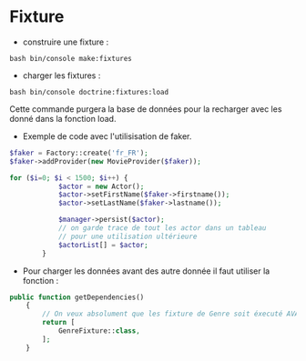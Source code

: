 Fixture 
=========

- construire une fixture :

```bash bin/console make:fixtures```

- charger les fixtures :

```bash bin/console doctrine:fixtures:load```

Cette commande purgera la base de données pour la recharger avec les donné dans la fonction load.

- Exemple de code avec l'utilisisation de faker.

```php
$faker = Factory::create('fr_FR');
$faker->addProvider(new MovieProvider($faker));

for ($i=0; $i < 1500; $i++) { 
            $actor = new Actor();
            $actor->setFirstName($faker->firstname());
            $actor->setLastName($faker->lastname());

            $manager->persist($actor);
            // on garde trace de tout les actor dans un tableau
            // pour une utilisation ultérieure
            $actorList[] = $actor;
        }
```

- Pour charger les données avant des autre donnée il faut utiliser la fonction : 

```php
public function getDependencies()
    {
        // On veux absolument que les fixture de Genre soit éxecuté AVANT
        return [
            GenreFixture::class,
        ];
    }
```